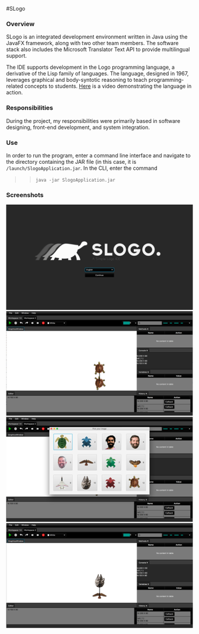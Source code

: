 #SLogo

### Overview
SLogo is an integrated development environment written in Java using the JavaFX framework, along with two other team members. The software stack also includes the Microsoft Translator Text API to provide multilingual support.

The IDE supports development in the Logo programming language, a derivative of the Lisp family of languages. The language, designed in 1967, leverages graphical and body-syntotic reasoning to teach programming-related concepts to students. [Here](https://www.youtube.com/watch?v=mttyoaspa7U) is a video demonstrating the language in action.

### Responsibilities
During the project, my responsibilities were primarily based in software designing, front-end development, and system integration.

### Use
In order to run the program, enter a command line interface and navigate to the directory containing the JAR file (in this case, it is ``/launch/SlogoApplication.jar``. In the CLI, enter the command

>>``java -jar SlogoApplication.jar``

### Screenshots
![Opening Screen](/screenshots/SS1.png "Opening Screen")
![Screen 1](/screenshots/SS2.png "Screen 1")
![Screen 2](/screenshots/SS3.png "Screen 2")
![Screen 3](/screenshots/SS4.png "Screen 3")
